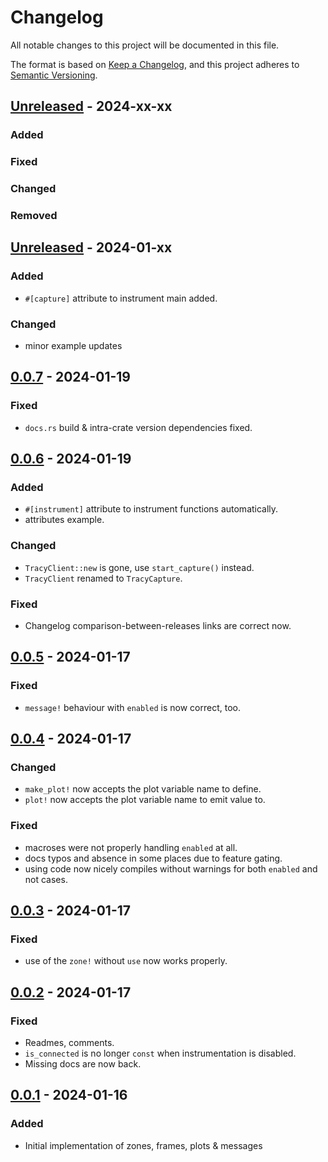 # Changelog

All notable changes to this project will be documented in this file.

The format is based on [Keep a Changelog](https://keepachangelog.com/en/1.0.0/),
and this project adheres to [Semantic Versioning](https://semver.org/spec/v2.0.0.html).

## [Unreleased] - 2024-xx-xx

### Added
### Fixed
### Changed
### Removed

## [Unreleased] - 2024-01-xx

### Added

- `#[capture]` attribute to instrument main added.

### Changed

- minor example updates

## [0.0.7] - 2024-01-19

### Fixed

- `docs.rs` build & intra-crate version dependencies fixed.

## [0.0.6] - 2024-01-19

### Added

- `#[instrument]` attribute to instrument functions automatically.
- attributes example.

### Changed

- `TracyClient::new` is gone, use `start_capture()` instead.
- `TracyClient` renamed to `TracyCapture`.

### Fixed

- Changelog comparison-between-releases links are correct now.

## [0.0.5] - 2024-01-17

### Fixed

- `message!` behaviour with `enabled` is now correct, too.

## [0.0.4] - 2024-01-17

### Changed

- `make_plot!` now accepts the plot variable name to define.
- `plot!` now accepts the plot variable name to emit value to.

### Fixed

- macroses were not properly handling `enabled` at all.
- docs typos and absence in some places due to feature gating.
- using code now nicely compiles without warnings for both `enabled`
  and not cases.

## [0.0.3] - 2024-01-17

### Fixed

- use of the `zone!` without `use` now works properly.

## [0.0.2] - 2024-01-17

### Fixed

- Readmes, comments.
- `is_connected` is no longer `const` when instrumentation is disabled.
- Missing docs are now back.

## [0.0.1] - 2024-01-16

### Added

- Initial implementation of zones, frames, plots & messages

[unreleased]: https://github.com/den-mentiei/tracy-gizmos/compare/v0.0.7...HEAD
[0.0.7]: https://github.com/den-mentiei/tracy-gizmos/compare/v0.0.6..v0.0.7
[0.0.6]: https://github.com/den-mentiei/tracy-gizmos/compare/v0.0.5..v0.0.6
[0.0.5]: https://github.com/den-mentiei/tracy-gizmos/compare/v0.0.4..v0.0.5
[0.0.4]: https://github.com/den-mentiei/tracy-gizmos/compare/v0.0.3..v0.0.4
[0.0.3]: https://github.com/den-mentiei/tracy-gizmos/compare/v0.0.2..v0.0.3
[0.0.2]: https://github.com/den-mentiei/tracy-gizmos/compare/v0.0.1..v0.0.2
[0.0.1]: https://github.com/den-mentiei/tracy-gizmos/releases/tag/v0.0.1
